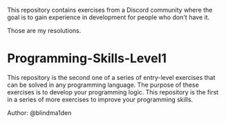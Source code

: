 This repository contains exercises from a Discord community where the goal is to gain experience in development for people who don't have it.

Those are my resolutions.

# Programming-Skills-Level1

This repository is the second one of a series of entry-level exercises that can be solved in any programming language. The purpose of these exercises is to develop your programming logic. This repository is the first in a series of more exercises to improve your programming skills.

Author: @blindma1den
